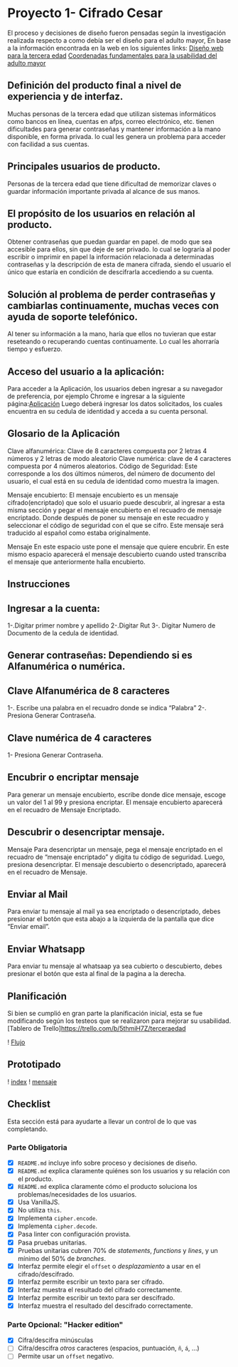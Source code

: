 # Proyecto 1- Cifrado Cesar
El proceso y decisiones de diseño fueron pensadas según la investigación realizada respecto a como debía ser el diseño para el adulto mayor, En base a la información encontrada en la web en los siguientes links:
[Diseño web para la tercera edad](http://www.staffcreativa.pe/blog/diseno-web-para-la-tercera-edad/)
[Coordenadas fundamentales para la usabilidad del adulto mayor](https://blog.ida.cl/diseno/4-coordenadas-fundamentales-usabilidad-adultos-mayores/#perceptiva)


## Definición del producto final a nivel de experiencia y de interfaz.

Muchas personas de la tercera edad que utilizan sistemas informáticos como bancos en línea, cuentas en afps, correo electrónico, etc. tienen dificultades para generar contraseñas y mantener información a la mano disponible, en forma privada. lo cual les genera un problema para acceder con facilidad a sus cuentas.  

## Principales usuarios de producto.   

Personas de la tercera edad que tiene dificultad de memorizar claves o guardar información importante privada al alcance de sus manos.

## El propósito de los usuarios en relación al producto.
Obtener contraseñas que puedan guardar en papel. de modo que sea accesible para ellos, sin que deje de ser privado. lo cual se lograría al poder escribir o imprimir en papel la información relacionada a determinadas contraseñas y la descripción de esta de manera cifrada, siendo el usuario el único que estaría en condición de descifrarla accediendo a su cuenta. 


## Solución al problema de perder contraseñas y cambiarlas continuamente, muchas veces con ayuda de soporte telefónico. 

Al tener su información a la mano, haría que ellos no tuvieran que estar reseteando o recuperando cuentas continuamente.  Lo cual les ahorraría tiempo y esfuerzo.


## Acceso del usuario a la aplicación:
Para acceder a la Aplicación, los usuarios  deben ingresar a  su navegador de preferencia, por  ejemplo Chrome e ingresar a la siguiente página:[Aplicación](https://nataliasaavedram.github.io/SCL011-Cipher/src/index.html)
Luego deberá ingresar los datos solicitados, los cuales encuentra en su cedula de identidad y acceda a su cuenta personal.


## Glosario de la Aplicación
Clave alfanumérica: Clave de 8 caracteres compuesta por 2 letras 4 números y 2 letras de modo aleatorio
Clave numérica: clave de 4 caracteres  compuesta por 4 números aleatorios. 
Código de Seguridad: Este corresponde a los dos últimos números, del número de documento del usuario, el cual está en su cedula de identidad como muestra la imagen. 

Mensaje encubierto: El mensaje encubierto es un mensaje cifrado(encriptado) que solo el usuario puede descubrir, al ingresar a esta misma sección y pegar el mensaje encubierto en el recuadro de mensaje encriptado. Donde después de poner su mensaje en este recuadro y seleccionar el código de seguridad con el que se cifro. Este mensaje será traducido al español como estaba originalmente.

Mensaje 
En este espacio uste pone el mensaje que quiere encubrir. En este mismo espacio aparecerá el mensaje descubierto cuando usted transcriba el mensaje que anteriormente halla encubierto. 





## Instrucciones
## Ingresar a la cuenta:
1-.Digitar primer nombre y apellido
2-.Digitar Rut 
3-. Digitar Numero de Documento de la cedula de identidad.

## Generar contraseñas: Dependiendo si es Alfanumérica o numérica.
## Clave Alfanumérica de 8 caracteres
1-. Escribe una palabra en el recuadro donde se indica “Palabra”
2-. Presiona Generar Contraseña.
## Clave numérica de 4 caracteres
1- Presiona Generar Contraseña.

## Encubrir o encriptar mensaje
Para generar un mensaje encubierto, escribe donde dice mensaje, escoge un valor del 1 al 99 y presiona encriptar.
El mensaje encubierto aparecerá en el recuadro de Mensaje Encriptado.

## Descubrir o desencriptar mensaje.
Mensaje 
Para desencriptar un mensaje, pega el mensaje encriptado en el recuadro de “mensaje encriptado” y digita tu código de seguridad. Luego, presiona desencriptar. El mensaje descubierto o desencriptado, aparecerá en el recuadro de Mensaje.

## Enviar al Mail
Para enviar tu mensaje al mail ya sea encriptado o desencriptado, debes presionar el botón que esta abajo a la izquierda de la pantalla que dice “Enviar email”.

## Enviar Whatsapp
Para enviar tu mensaje al whatsaap ya sea cubierto o descubierto, debes presionar el botón que esta al final de la pagina a la derecha. 


## Planificación 
Si bien se cumplió en gran parte la planificación inicial, esta se fue modificando según los testeos que se realizaron para mejorar su usabilidad.
[Tablero de Trello]https://trello.com/b/5thmiH7Z/terceraedad  

! [Flujo](https://ibb.co/kD89KFR)


## Prototipado
! [index](https://ibb.co/Dp571Q4)
! [mensaje](https://ibb.co/fN3m5YZ)


## Checklist
Esta sección está  para ayudarte a llevar un control de lo que vas completando.

### Parte Obligatoria
* [x] `README.md` incluye info sobre proceso y decisiones de diseño.
* [x] `README.md` explica claramente quiénes son los usuarios y su relación con
  el producto.
* [x] `README.md` explica claramente cómo el producto soluciona los
  problemas/necesidades de los usuarios.
* [x] Usa VanillaJS.
* [x] No utiliza `this`.
* [x] Implementa `cipher.encode`.
* [x] Implementa `cipher.decode`.
* [x] Pasa linter con configuración provista.
* [x] Pasa pruebas unitarias.
* [x] Pruebas unitarias cubren 70% de _statements_, _functions_ y _lines_, y un
  mínimo del 50% de _branches_.
* [x] Interfaz permite elegir el `offset` o _desplazamiento_ a usar en el
  cifrado/descifrado.
* [x]  Interfaz permite escribir un texto para ser cifrado.
* [x] Interfaz muestra el resultado del cifrado correctamente.
* [x] Interfaz permite escribir un texto para ser descifrado.
* [x] Interfaz muestra el resultado del descifrado correctamente.

### Parte Opcional: "Hacker edition"
* [x] Cifra/descifra minúsculas
* [ ] Cifra/descifra _otros_ caracteres (espacios, puntuación, `ñ`, `á`, ...)
* [ ] Permite usar un `offset` negativo.
